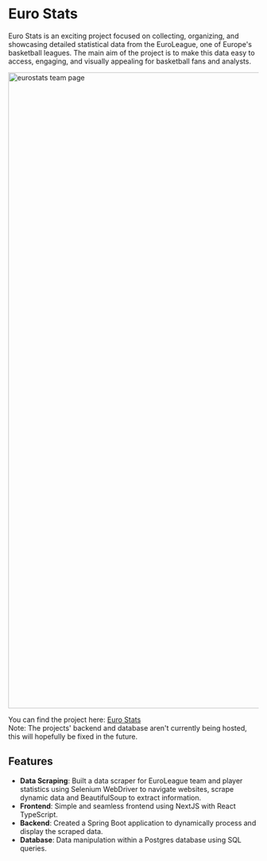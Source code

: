 # Euro Stats

Euro Stats is an exciting project focused on collecting, organizing, and showcasing detailed statistical data from the EuroLeague, one of Europe's basketball leagues. The main aim of the project is to make this data easy to access, engaging, and visually appealing for basketball fans and analysts.

<img width="1280" alt="eurostats team page" src="https://github.com/user-attachments/assets/69307b87-dc1e-400f-9a7f-b7931b4b886b">

You can find the project here: [Euro Stats](https://eurostats-website-frontend.vercel.app/)  
Note: The projects' backend and database aren't currently being hosted, this will hopefully be fixed in the future.

## Features

- **Data Scraping**: Built a data scraper for EuroLeague team and player statistics using Selenium WebDriver to navigate websites, scrape dynamic data and BeautifulSoup to extract information.
- **Frontend**: Simple and seamless frontend using NextJS with React TypeScript.
- **Backend**: Created a Spring Boot application to dynamically process and display the scraped data.
- **Database**: Data manipulation within a Postgres database using SQL queries.
